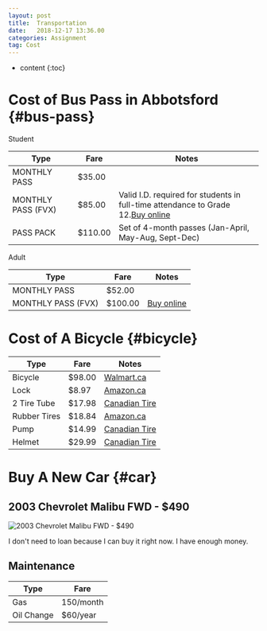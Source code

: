 ```yaml
---
layout: post
title:  Transportation
date:   2018-12-17 13:36.00
categories: Assignment
tag: Cost
---
```

* content
{:toc}

Cost of Bus Pass in Abbotsford      {#bus-pass}
===============================================

Student

|Type|Fare|Notes|
-|-|-
MONTHLY PASS|$35.00
MONTHLY PASS (FVX)|$85.00|Valid I.D. required for students in full-time attendance to Grade 12.[Buy online](https://shop.fvrd.bc.ca/collections/fvx-monthly-transit-pass/products/fvx-transit-monthly-pass-senior-student-85)
PASS PACK|$110.00|Set of 4-month passes (Jan-April, May-Aug, Sept-Dec)

Adult

|Type|Fare|Notes|
-|-|-
MONTHLY PASS|$52.00
MONTHLY PASS (FVX)|$100.00|[Buy online](https://shop.fvrd.bc.ca/collections/fvx-monthly-transit-pass/products/transit-monthly-pass-adult-44-00)

Cost of A Bicycle       {#bicycle}
================================

|Type|Fare|Notes|
-|-|-
Bicycle|$98.00|[Walmart.ca](https://www.google.com/aclk?sa=l&ai=DChcSEwiP2qCs7affAhUJymQKHR59BzMYABACGgJwag&sig=AOD64_2jF_9MBX52EpPhEQBjnMkISLafMg&ctype=5&q=&ved=0ahUKEwiY4pys7affAhXdITQIHZ8OBnYQ2CkIrAI&adurl=)
Lock|$8.97|[Amazon.ca](https://www.google.com/aclk?sa=L&ai=DChcSEwjBwtv77affAhWFv2QKHU-OB-kYABAMGgJwag&sig=AOD64_2mMJsemVHN-y93UsvGaZfnNmiZPQ&ctype=5&q=&ved=0ahUKEwiI4Nf77affAhU6HzQIHUymA2QQ2CkIoAI&adurl=)
2 Tire Tube|$17.98|[Canadian Tire](https://www.google.com/aclk?sa=l&ai=DChcSEwikxvW57qffAhVSHq0GHQ-tBVEYABAIGgJwdg&sig=AOD64_2FO4iJuevdZyp8ttBcC-9sSzK8Tw&ctype=46&q=&ved=0ahUKEwjYhvK57qffAhXkIjQIHcwUCAQQ2CkIuQI&adurl=)
Rubber Tires|$18.84|[Amazon.ca](https://www.google.com/aclk?sa=L&ai=DChcSEwjai4WP76ffAhWUH60GHTEJAukYABAbGgJwdg&sig=AOD64_0uZQ0Uh6FyRYgYLHdXE6u6lRbstQ&ctype=5&q=&ved=0ahUKEwiNqYGP76ffAhXkIjQIHcwUCAQQrkMIKw&adurl=)
Pump|$14.99|[Canadian Tire](https://www.google.com/aclk?sa=l&ai=DChcSEwiFkpC776ffAhVBIK0GHbMOCxoYABANGgJwdg&sig=AOD64_0sYKvkWHjo_qgyUDTXnEtO29JLrw&ctype=46&q=&ved=0ahUKEwj7wIy776ffAhXoIDQIHUQaCtYQ2CkIowI&adurl=)
Helmet|$29.99|[Canadian Tire](https://www.google.com/aclk?sa=l&ai=DChcSEwiI5pHx76ffAhWEr-wKHTvqBf4YABAOGgJwag&sig=AOD64_0wDFigxto8DtR3X1e0a8NA0ptzZw&ctype=46&q=&ved=0ahUKEwiM643x76ffAhXQFjQIHTKaDAoQ1YIBCBU&adurl=)


Buy A New Car       {#car}
===============
## 2003 Chevrolet Malibu FWD - **$490**
![2003 Chevrolet Malibu FWD - $490](https://static.cargurus.com/images/forsale/2018/10/25/08/44/2003_chevrolet_malibu-pic-976265308741525009-1024x768.jpeg)


I don't need to loan because I can buy it right now. I have enough money.

## Maintenance

|Type|Fare|
-|-
Gas|150/month
Oil Change|$60/year